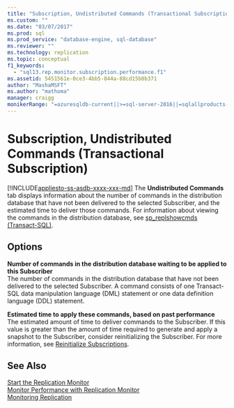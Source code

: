 ```yaml
---
title: "Subscription, Undistributed Commands (Transactional Subscription) | Microsoft Docs"
ms.custom: ""
ms.date: "03/07/2017"
ms.prod: sql
ms.prod_service: "database-engine, sql-database"
ms.reviewer: ""
ms.technology: replication
ms.topic: conceptual
f1_keywords: 
  - "sql13.rep.monitor.subscription.performance.f1"
ms.assetid: 5451561e-0ce3-4bb5-844a-88cd15b0b371
author: "MashaMSFT"
ms.author: "mathoma"
manager: craigg
monikerRange: "=azuresqldb-current||>=sql-server-2016||=sqlallproducts-allversions||>=sql-server-linux-2017||=azuresqldb-mi-current"
---
```

# Subscription, Undistributed Commands (Transactional Subscription)
[!INCLUDE[appliesto-ss-asdb-xxxx-xxx-md](../../includes/appliesto-ss-asdb-xxxx-xxx-md.md)]
  The **Undistributed Commands** tab displays information about the number of commands in the distribution database that have not been delivered to the selected Subscriber, and the estimated time to deliver those commands. For information about viewing the commands in the distribution database, see [sp_replshowcmds &#40;Transact-SQL&#41;](../../relational-databases/system-stored-procedures/sp-replshowcmds-transact-sql.md).  
  
## Options  
 **Number of commands in the distribution database waiting to be applied to this Subscriber**  
 The number of commands in the distribution database that have not been delivered to the selected Subscriber. A command consists of one Transact-SQL data manipulation language (DML) statement or one data definition language (DDL) statement.  
  
 **Estimated time to apply these commands, based on past performance**  
 The estimated amount of time to deliver commands to the Subscriber. If this value is greater than the amount of time required to generate and apply a snapshot to the Subscriber, consider reinitializing the Subscriber. For more information, see [Reinitialize Subscriptions](../../relational-databases/replication/reinitialize-subscriptions.md).  
  
## See Also  
 [Start the Replication Monitor](../../relational-databases/replication/monitor/start-the-replication-monitor.md)   
 [Monitor Performance with Replication Monitor](../../relational-databases/replication/monitor/monitor-performance-with-replication-monitor.md)   
 [Monitoring Replication](../../relational-databases/replication/monitor/monitoring-replication.md)  
  
  
